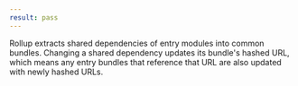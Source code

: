 ```yaml
---
result: pass
---
```


Rollup extracts shared dependencies of entry modules into common bundles. Changing a shared dependency updates its bundle's hashed URL, which means any entry bundles that reference that URL are also updated with newly hashed URLs.
